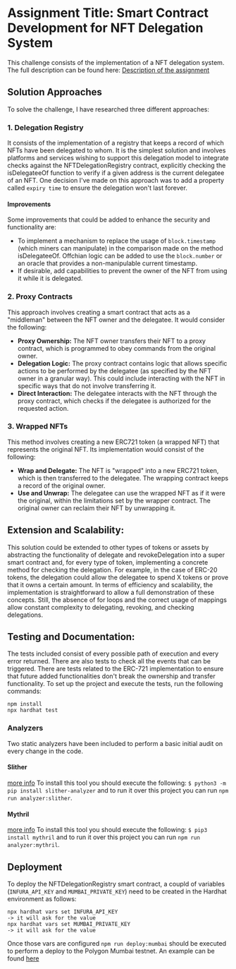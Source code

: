 # Assignment Title: Smart Contract Development for NFT Delegation System
This challenge consists of the implementation of a NFT delegation system. The full description can be found here: [Description of the assignment](assignment_description.md)
## Solution Approaches
To solve the challenge, I have researched three different approaches:
### 1. Delegation Registry
It consists of the implementation of a registry that keeps a record of which NFTs have been delegated to whom. It is the simplest solution and involves platforms and services wishing to support this delegation model to integrate checks against the NFTDelegationRegistry contract, explicitly checking the isDelegateeOf function to verify if a given address is the current delegatee of an NFT.
One decision I've made on this approach was to add a property called `expiry time` to ensure the delegation won't last forever.
#### Improvements
Some improvements that could be added to enhance the security and functionality are:
- To implement a mechanism to replace the usage of `block.timestamp` (which miners can manipulate) in the comparison made on the method isDelegateeOf. Offchian logic can be added to use the `block.number` or an oracle that provides a non-manipulable current timestamp.
- If desirable, add capabilities to prevent the owner of the NFT from using it while it is delegated.
### 2. Proxy Contracts
This approach involves creating a smart contract that acts as a "middleman" between the NFT owner and the delegatee. It would consider the following:
- **Proxy Ownership:** The NFT owner transfers their NFT to a proxy contract, which is programmed to obey commands from the original owner.
- **Delegation Logic:** The proxy contract contains logic that allows specific actions to be performed by the delegatee (as specified by the NFT owner in a granular way). This could include interacting with the NFT in specific ways that do not involve transferring it.
- **Direct Interaction:** The delegatee interacts with the NFT through the proxy contract, which checks if the delegatee is authorized for the requested action.
### 3. Wrapped NFTs
This method involves creating a new ERC721 token (a wrapped NFT) that represents the original NFT. Its implementation would consist of the following:
- **Wrap and Delegate:** The NFT is "wrapped" into a new ERC721 token, which is then transferred to the delegatee. The wrapping contract keeps a record of the original owner.
- **Use and Unwrap:** The delegatee can use the wrapped NFT as if it were the original, within the limitations set by the wrapper contract. The original owner can reclaim their NFT by unwrapping it.
## Extension and Scalability:
This solution could be extended to other types of tokens or assets by abstracting the functionality of delegate and revokeDelegation into a super smart contract and, for every type of token, implementing a concrete method for checking the delegation. For example, in the case of ERC-20 tokens, the delegation could allow the delegatee to spend X tokens or prove that it owns a certain amount.
In terms of efficiency and scalability, the implementation is straightforward to allow a full demonstration of these concepts. Still, the absence of for loops and the correct usage of mappings allow constant complexity to delegating, revoking, and checking delegations.
## Testing and Documentation:
The tests included consist of every possible path of execution and every error returned. There are also tests to check all the events that can be triggered. 
There are tests related to the ERC-721 implementation to ensure that future added functionalities don't break the ownership and transfer functionality.
To set up the project and execute the tests, run the following commands:
```shell
npm install
npx hardhat test
```
### Analyzers
Two static analyzers have been included to perform a basic initial audit on every change in the code.
#### Slither
[more info](https://github.com/crytic/slither)
To install this tool you should execute the following: `$ python3 -m pip install slither-analyzer` and to run it over this project you can run `npm run analyzer:slither`.
#### Mythril
[more info](https://github.com/Consensys/mythril)
To install this tool you should execute the following: `$ pip3 install mythril` and to run it over this project you can run `npm run analyzer:mythril`.
## Deployment
To deploy the NFTDelegationRegistry smart contract, a coupld of variables (`INFURA_API_KEY` and `MUMBAI_PRIVATE_KEY`) need to be created in the Hardhat environment as follows:
```shell
npx hardhat vars set INFURA_API_KEY
-> it will ask for the value
npx hardhat vars set MUMBAI_PRIVATE_KEY
-> it will ask for the value
```
Once those vars are configured `npm run deploy:mumbai` should be executed to perform a deploy to the Polygon Mumbai testnet. An example can be found [here](https://polygonscan.com/address/0x72fDc2F98E39a7d2aAa1db30e707212EDb3f0714)